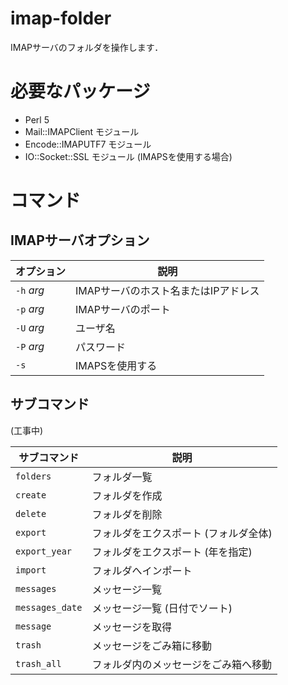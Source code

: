 # imap-folder

IMAPサーバのフォルダを操作します．

# 必要なパッケージ

* Perl 5
* Mail::IMAPClient モジュール
* Encode::IMAPUTF7 モジュール
* IO::Socket::SSL モジュール (IMAPSを使用する場合)

# コマンド

## IMAPサーバオプション

| オプション   | 説明                                 |
|--------------|--------------------------------------|
| `-h` *arg*   | IMAPサーバのホスト名またはIPアドレス |
| `-p` *arg*   | IMAPサーバのポート                   |
| `-U` *arg*   | ユーザ名                             |
| `-P` *arg*   | パスワード                           |
| `-s`         | IMAPSを使用する                      |

## サブコマンド

(工事中)

| サブコマンド    | 説明                                  |
|-----------------|---------------------------------------|
| `folders`       | フォルダ一覧                          |
| `create`        | フォルダを作成                        |
| `delete`        | フォルダを削除                        |
| `export`        | フォルダをエクスポート (フォルダ全体) |
| `export_year`   | フォルダをエクスポート (年を指定)     |
| `import`        | フォルダへインポート                  |
| `messages`      | メッセージ一覧                        |
| `messages_date` | メッセージ一覧 (日付でソート)         |
| `message`       | メッセージを取得                      |
| `trash`         | メッセージをごみ箱に移動              |
| `trash_all`     | フォルダ内のメッセージをごみ箱へ移動  |

